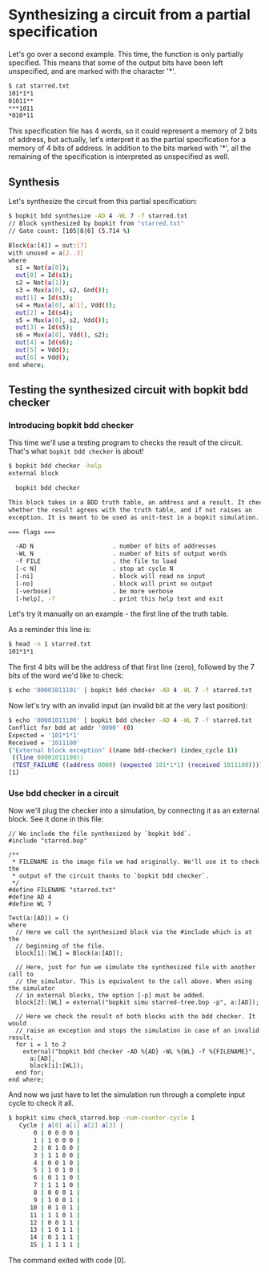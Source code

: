 # Synthesizing a circuit from a partial specification

Let's go over a second example. This time, the function is only partially
specified. This means that some of the output bits have been left unspecified,
and are marked with the character '*'.

```sh
$ cat starred.txt
101*1*1
01011**
***1011
*010*11
```

This specification file has 4 words, so it could represent a memory of 2 bits of
address, but actually, let's interpret it as the partial specification for a
memory of 4 bits of address. In addition to the bits marked with '*', all the
remaining of the specification is interpreted as unspecified as well.

## Synthesis

Let's synthesize the circuit from this partial specification:

```sh
$ bopkit bdd synthesize -AD 4 -WL 7 -f starred.txt
// Block synthesized by bopkit from "starred.txt"
// Gate count: [105|8|6] (5.714 %)

Block(a:[4]) = out:[7]
with unused = a[2..3]
where
  s1 = Not(a[0]);
  out[0] = Id(s1);
  s2 = Not(a[1]);
  s3 = Mux(a[0], s2, Gnd());
  out[1] = Id(s3);
  s4 = Mux(a[0], a[1], Vdd());
  out[2] = Id(s4);
  s5 = Mux(a[0], s2, Vdd());
  out[3] = Id(s5);
  s6 = Mux(a[0], Vdd(), s2);
  out[4] = Id(s6);
  out[5] = Vdd();
  out[6] = Vdd();
end where;
```

## Testing the synthesized circuit with bopkit bdd checker

### Introducing bopkit bdd checker

This time we'll use a testing program to checks the result of the circuit.
That's what `bopkit bdd checker` is about!

```sh
$ bopkit bdd checker -help
external block

  bopkit bdd checker

This block takes in a BDD truth table, an address and a result. It checks
whether the result agrees with the truth table, and if not raises an
exception. It is meant to be used as unit-test in a bopkit simulation.

=== flags ===

  -AD N                      . number of bits of addresses
  -WL N                      . number of bits of output words
  -f FILE                    . the file to load
  [-c N]                     . stop at cycle N
  [-ni]                      . block will read no input
  [-no]                      . block will print no output
  [-verbose]                 . be more verbose
  [-help], -?                . print this help text and exit

```

Let's try it manually on an example - the first line of the truth table.

As a reminder this line is:

```sh
$ head -n 1 starred.txt
101*1*1
```

The first 4 bits will be the address of that first line (zero), followed by the
7 bits of the word we'd like to check:

```sh
$ echo '00001011101' | bopkit bdd checker -AD 4 -WL 7 -f starred.txt

```

Now let's try with an invalid input (an invalid bit at the very last position):

```sh
$ echo '00001011100' | bopkit bdd checker -AD 4 -WL 7 -f starred.txt
Conflict for bdd at addr '0000' (0)
Expected = '101*1*1'
Received = '1011100'
("External block exception" ((name bdd-checker) (index_cycle 1))
 ((line 00001011100))
 (TEST_FAILURE ((address 0000) (expected 101*1*1) (received 1011100))))
[1]
```

### Use bdd checker in a circuit

Now we'll plug the checker into a simulation, by connecting it as an external
block. See it done in this file:

<!-- $MDX file=check_starred.bop -->
```bopkit
// We include the file synthesized by `bopkit bdd`.
#include "starred.bop"

/**
 * FILENAME is the image file we had originally. We'll use it to check the
 * output of the circuit thanks to `bopkit bdd checker`.
 */
#define FILENAME "starred.txt"
#define AD 4
#define WL 7

Test(a:[AD]) = ()
where
  // Here we call the synthesized block via the #include which is at the
  // beginning of the file.
  block[1]:[WL] = Block(a:[AD]);

  // Here, just for fun we simulate the synthesized file with another call to
  // the simulator. This is equivalent to the call above. When using the simulator
  // in external blocks, the option [-p] must be added.
  block[2]:[WL] = external("bopkit simu starred-tree.bop -p", a:[AD]);

  // Here we check the result of both blocks with the bdd checker. It would
  // raise an exception and stops the simulation in case of an invalid result.
  for i = 1 to 2
    external("bopkit bdd checker -AD %{AD} -WL %{WL} -f %{FILENAME}",
      a:[AD],
      block[i]:[WL]);
  end for;
end where;
```

And now we just have to let the simulation run through a complete input cycle to
check it all.

```sh
$ bopkit simu check_starred.bop -num-counter-cycle 1
   Cycle | a[0] a[1] a[2] a[3] |
       0 | 0 0 0 0 |
       1 | 1 0 0 0 |
       2 | 0 1 0 0 |
       3 | 1 1 0 0 |
       4 | 0 0 1 0 |
       5 | 1 0 1 0 |
       6 | 0 1 1 0 |
       7 | 1 1 1 0 |
       8 | 0 0 0 1 |
       9 | 1 0 0 1 |
      10 | 0 1 0 1 |
      11 | 1 1 0 1 |
      12 | 0 0 1 1 |
      13 | 1 0 1 1 |
      14 | 0 1 1 1 |
      15 | 1 1 1 1 |
```

The command exited with code [0].
